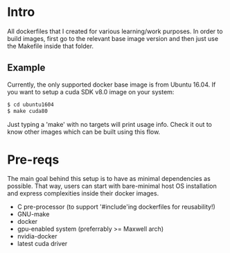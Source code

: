 # Intro
All dockerfiles that I created for various learning/work purposes.
In order to build images, first go to the relevant base image version
and then just use the Makefile inside that folder.

## Example
Currently, the only supported docker base image is from Ubuntu 16.04.
If you want to setup a cuda SDK v8.0 image on your system:
```bash
$ cd ubuntu1604
$ make cuda80
```
Just typing a 'make' with no targets will print usage info. Check it out
to know other images which can be built using this flow.

# Pre-reqs
The main goal behind this setup is to have as minimal dependencies as possible.
That way, users can start with bare-minimal host OS installation and express
complexities inside their docker images.
* C pre-processor (to support '#include'ing dockerfiles for reusability!)
* GNU-make
* docker
* gpu-enabled system (preferrably >= Maxwell arch)
* nvidia-docker
* latest cuda driver
